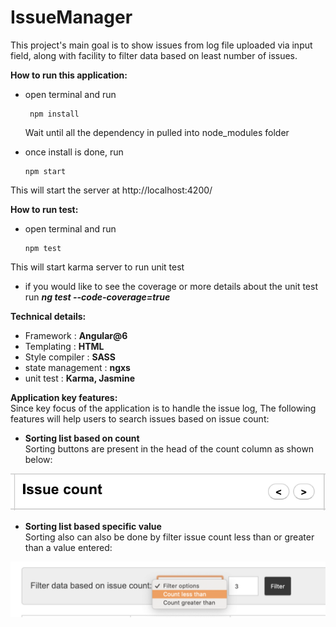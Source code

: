 # IssueManager

This project's main goal is to show issues from log file uploaded via input field, along with facility to filter data based on least number of issues.

 **How to run this application:**
 + open terminal and run 
 
        npm install 
   Wait until all the dependency in pulled into node_modules folder
 
 + once install is done, run 
           
       npm start 
  This will start the server at http://localhost:4200/
 
  **How to run test:**
  + open terminal and run 
  
        npm test  
  This will start karma server to run unit test
  
  + if you would like to see the coverage or more details about the unit test run _**ng test --code-coverage=true**_  
  
 **Technical details:**    
   + Framework : **Angular@6**  
   + Templating : **HTML**   
   + Style compiler : **SASS**  
   + state management : **ngxs**   
   + unit test : **Karma, Jasmine**
    
   **Application key features:**   
   Since key focus of the application is to handle the issue log, The following features will help users to search issues based on issue count:  
     
   +  **Sorting list based on count**  
   Sorting buttons are present in the head of the count column as shown below:  
   
   ![sorting](./ReameDoc/sorting.png)    
   
  + **Sorting list based specific value**  
   Sorting also can also be done by filter issue count less than or greater than a value entered:  
    
   ![sorting](./ReameDoc/lesserOrGreater.png)
   
   
    
    
    


